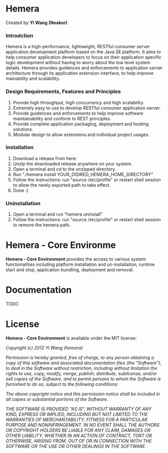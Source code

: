 # Hemera
Created by **Yi Wang (Neakor)**

### Introdction

Hemera is a high-performance, lightweight, RESTful consumer server application
development platform based on the Java SE platform. It aims to help consumer
application developers to focus on their application specific logic development
without having to worry about the low level system details. Hemera provides
guidences and enforcements to application server architecture through its
application extension interface, to help improve mainability and scalability.

### Design Requirements, Features and Principles

1. Provide high throughput, high concurrency and high scalability.
2. Extremely easy to use to develop RESTful consumer application server.
3. Provide guidences and enforcements to help improve software maintainability
and conform to REST principles.
4. Provide complete application packaging, deployment and hosting solutions.
5. Modular design to allow extensions and individual project usages.

### Installation

1. Download a release from here: 
2. Unzip the downloaded release anywhere on your system.
3. Open a terminal and cd to the unzipped directory.
4. Run "./hemera install YOUR_DISIRED_HEMERA_HOME_DIRECTORY"
5. Follow the instructions: run "source /etc/profile" or restart shell session to
allow the newly exported path to take effect.
6. Done :)

### Uninstallation

1. Open a terminal and run "hemera uninstall"
2. Follow the instructions: run "source /etc/profile" or restart shell session to
remove the hemera path.


# Hemera - Core Environme

**Hemera - Core Environment** provides the access to various system
functionalities including platform installation and un-installation, runtime
start and stop, application bundling, deployment and removal.

# Documentation
TODO

# License

**Hemera - Core Environment** is available under the MIT license:

*Copyright (c) 2012 Yi Wang (hemera)*

*Permission is hereby granted, free of charge, to any person obtaining a copy*
*of this software and associated documentation files (the "Software"), to deal*
*in the Software without restriction, including without limitation the rights*
*to use, copy, modify, merge, publish, distribute, sublicense, and/or sell*
*copies of the Software, and to permit persons to whom the Software is*
*furnished to do so, subject to the following conditions:*

*The above copyright notice and this permission notice shall be included in*
*all copies or substantial portions of the Software.*

*THE SOFTWARE IS PROVIDED "AS IS", WITHOUT WARRANTY OF ANY KIND, EXPRESS OR*
*IMPLIED, INCLUDING BUT NOT LIMITED TO THE WARRANTIES OF MERCHANTABILITY,*
*FITNESS FOR A PARTICULAR PURPOSE AND NONINFRINGEMENT. IN NO EVENT SHALL THE*
*AUTHORS OR COPYRIGHT HOLDERS BE LIABLE FOR ANY CLAIM, DAMAGES OR OTHER*
*LIABILITY, WHETHER IN AN ACTION OF CONTRACT, TORT OR OTHERWISE, ARISING FROM,*
*OUT OF OR IN CONNECTION WITH THE SOFTWARE OR THE USE OR OTHER DEALINGS IN*
*THE SOFTWARE.*